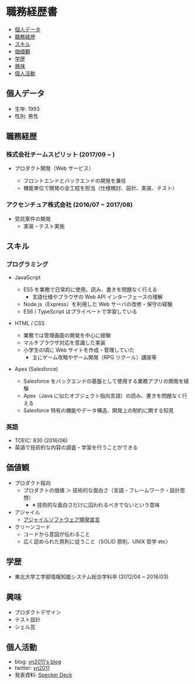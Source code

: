 # 職務経歴書

- [個人データ](#%E5%80%8B%E4%BA%BA%E3%83%87%E3%83%BC%E3%82%BF)
- [職務経歴](#%E8%81%B7%E5%8B%99%E7%B5%8C%E6%AD%B4)
- [スキル](#%E3%82%B9%E3%82%AD%E3%83%AB)
- [価値観](#%E4%BE%A1%E5%80%A4%E8%A6%B3)
- [学歴](#%E5%AD%A6%E6%AD%B4)
- [興味](#%E8%88%88%E5%91%B3)
- [個人活動](#%E5%80%8B%E4%BA%BA%E6%B4%BB%E5%8B%95)

## 個人データ

- 生年: 1993
- 性別: 男性

## 職務経歴

### 株式会社チームスピリット (2017/09 ~ )

- プロダクト開発（Web サービス）

  - フロントエンドとバックエンドの開発を兼任
  - 機能単位で開発の全工程を担当（仕様検討、設計、実装、テスト）

### アクセンチュア株式会社 (2016/07 ~ 2017/08)

- 受託案件の開発
  - 実装・テスト実施

## スキル

### プログラミング

- JavaScript

  - ES5 を業務で日常的に使用。読み、書きを問題なく行える
    - 言語仕様やブラウザの Web API インターフェースの理解
  - Node.js（Express）を利用した Web サーバの改修・保守の経験
  - ES6 / TypeScript はプライベートで学習している

- HTML / CSS

  - 業務では管理画面の開発を中心に経験
  - マルチブラウザ対応を意識した実装
  - 小学生の頃に Web サイトを作成・管理していた
    - 主にゲーム攻略やゲーム開発（RPG ツクール）講座等

- Apex (Salesforce)
  - Salesforce をバックエンドの基盤として使用する業務アプリの開発を経験
  - Apex（Java に似たオブジェクト指向言語）の読み、書きを問題なく行える
  - Salesforce 特有の機能やデータ構造、開発上の制約に関する知見

### 英語

- TOEIC: 830 (2016/06)
- 英語で技術的な内容の調査・学習を行うことができる

## 価値観

- プロダクト指向
  - プロダクトの価値 ＞ 技術的な面白さ（言語・フレームワーク・設計思想）
    - ※ 技術的な面白さだけに囚われるべきでないという意味
- アジャイル
  - [アジャイルソフトウェア開発宣言](http://agilemanifesto.org/iso/ja/manifesto.html)
- クリーンコード
  - コードから意図が伝わること
  - 広く認められた原則に従うこと（SOLID 原則、UNIX 哲学 etc）

## 学歴

- 東北大学工学部情報知能システム総合学科卒 (2012/04 ~ 2016/03)

## 興味

- プロダクトデザイン
- テスト設計
- シェル芸

## 個人活動

- blog: [yn2011's blog](http://pokuwagata.hatenablog.com/)
- twitter: [yn2011](https://twitter.com/yn2011)
- 発表資料: [Specker Deck](https://speakerdeck.com/yn2011)
